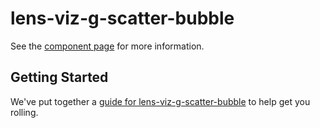 lens-viz-g-scatter-bubble
================

See the [component page](http://nishacodes.github.io/lens-viz-g-scatter-bubble) for more information.

## Getting Started

We've put together a [guide for lens-viz-g-scatter-bubble](http://www.polymer-project.org/docs/start/reusableelements.html) to help get you rolling.
